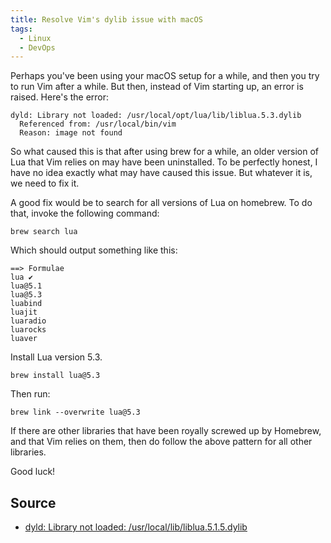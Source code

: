 ```yaml
---
title: Resolve Vim's dylib issue with macOS
tags:
  - Linux
  - DevOps
---
```


Perhaps you've been using your macOS setup for a while, and then you try to run Vim after a while. But then, instead of Vim starting up, an error is raised. Here's the error:

```
dyld: Library not loaded: /usr/local/opt/lua/lib/liblua.5.3.dylib
  Referenced from: /usr/local/bin/vim
  Reason: image not found
```

So what caused this is that after using brew for a while, an older version of Lua that Vim relies on may have been uninstalled. To be perfectly honest, I have no idea exactly what may have caused this issue. But whatever it is, we need to fix it.

A good fix would be to search for all versions of Lua on homebrew. To do that, invoke the following command:

```shell
brew search lua
```

Which should output something like this:

```
==> Formulae
lua ✔
lua@5.1
lua@5.3
luabind
luajit
luaradio
luarocks
luaver
```

Install Lua version 5.3.

```shell
brew install lua@5.3
```

Then run:

```shell
brew link --overwrite lua@5.3
```

If there are other libraries that have been royally screwed up by Homebrew, and that Vim relies on them, then do follow the above pattern for all other libraries.

Good luck!

## Source

- [dyld: Library not loaded: /usr/local/lib/liblua.5.1.5.dylib](https://stackoverflow.com/questions/27172680/dyld-library-not-loaded-usr-local-lib-liblua-5-1-5-dylib)
